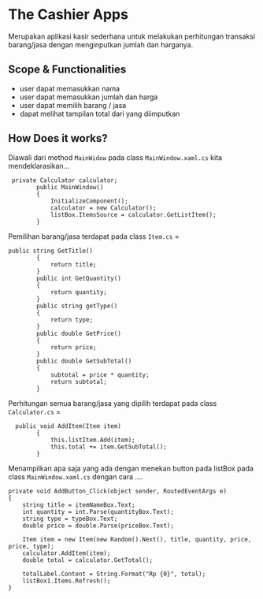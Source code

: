 ﻿# The Cashier Apps
Merupakan aplikasi kasir sederhana untuk melakukan perhitungan transaksi barang/jasa dengan menginputkan jumlah dan harganya.
## Scope & Functionalities
- user dapat memasukkan nama 
- user dapat memasukkan jumlah dan harga
- user dapat memilih barang / jasa
- dapat melihat tampilan total dari yang diimputkan

## How Does it works?
Diawali dari method `MainWidow` pada class `MainWindow.xaml.cs` kita mendeklarasikan...
```
 private Calculator calculator;
        public MainWindow()
        {
            InitializeComponent();
            calculator = new Calculator();
            listBox.ItemsSource = calculator.GetListItem();
        }
```
Pemilihan barang/jasa terdapat pada class ```Item.cs``` =
```
public string GetTitle()
        {
            return title;
        }
        public int GetQuantity()
        {
            return quantity;
        }
        public string getType()
        {
            return type;
        }
        public double GetPrice()
        {
            return price;
        }
        public double GetSubTotal()
        {
            subtotal = price * quantity;
            return subtotal;
        }
```
Perhitungan semua barang/jasa yang dipilih terdapat pada class ```Calculator.cs``` =
```
  public void AddItem(Item item)
        {
            this.listItem.Add(item);
            this.total += item.GetSubTotal();
        }

```
Menampilkan apa saja yang ada dengan menekan button pada listBox pada class ```MainWindow.xaml.cs``` dengan cara ....
```
private void AddButton_Click(object sender, RoutedEventArgs e)
{
    string title = itemNameBox.Text;
    int quantity = int.Parse(quantityBox.Text);
    string type = typeBox.Text;
    double price = double.Parse(priceBox.Text);

    Item item = new Item(new Random().Next(), title, quantity, price, price, type);
    calculator.AddItem(item);
    double total = calculator.GetTotal();

    totalLabel.Content = String.Format("Rp {0}", total);
    listBox1.Items.Refresh();
}

```
